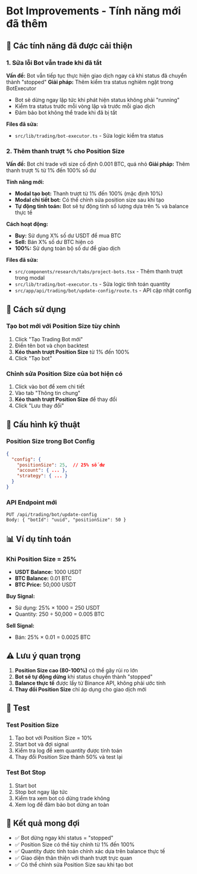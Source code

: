 # Bot Improvements - Tính năng mới đã thêm

## 🚀 Các tính năng đã được cải thiện

### 1. Sửa lỗi Bot vẫn trade khi đã tắt
**Vấn đề:** Bot vẫn tiếp tục thực hiện giao dịch ngay cả khi status đã chuyển thành "stopped"
**Giải pháp:** Thêm kiểm tra status nghiêm ngặt trong BotExecutor
- Bot sẽ dừng ngay lập tức khi phát hiện status không phải "running"
- Kiểm tra status trước mỗi vòng lặp và trước mỗi giao dịch
- Đảm bảo bot không thể trade khi đã bị tắt

**Files đã sửa:**
- `src/lib/trading/bot-executor.ts` - Sửa logic kiểm tra status

### 2. Thêm thanh trượt % cho Position Size
**Vấn đề:** Bot chỉ trade với size cố định 0.001 BTC, quá nhỏ
**Giải pháp:** Thêm thanh trượt % từ 1% đến 100% số dư

**Tính năng mới:**
- **Modal tạo bot:** Thanh trượt từ 1% đến 100% (mặc định 10%)
- **Modal chi tiết bot:** Có thể chỉnh sửa position size sau khi tạo
- **Tự động tính toán:** Bot sẽ tự động tính số lượng dựa trên % và balance thực tế

**Cách hoạt động:**
- **Buy:** Sử dụng X% số dư USDT để mua BTC
- **Sell:** Bán X% số dư BTC hiện có
- **100%:** Sử dụng toàn bộ số dư để giao dịch

**Files đã sửa:**
- `src/components/research/tabs/project-bots.tsx` - Thêm thanh trượt trong modal
- `src/lib/trading/bot-executor.ts` - Sửa logic tính toán quantity
- `src/app/api/trading/bot/update-config/route.ts` - API cập nhật config

## 🎯 Cách sử dụng

### Tạo bot mới với Position Size tùy chỉnh
1. Click "Tạo Trading Bot mới"
2. Điền tên bot và chọn backtest
3. **Kéo thanh trượt Position Size** từ 1% đến 100%
4. Click "Tạo bot"

### Chỉnh sửa Position Size của bot hiện có
1. Click vào bot để xem chi tiết
2. Vào tab "Thông tin chung"
3. **Kéo thanh trượt Position Size** để thay đổi
4. Click "Lưu thay đổi"

## 🔧 Cấu hình kỹ thuật

### Position Size trong Bot Config
```json
{
  "config": {
    "positionSize": 25,  // 25% số dư
    "account": { ... },
    "strategy": { ... }
  }
}
```

### API Endpoint mới
```
PUT /api/trading/bot/update-config
Body: { "botId": "uuid", "positionSize": 50 }
```

## 📊 Ví dụ tính toán

### Khi Position Size = 25%
- **USDT Balance:** 1000 USDT
- **BTC Balance:** 0.01 BTC
- **BTC Price:** 50,000 USDT

**Buy Signal:**
- Sử dụng: 25% × 1000 = 250 USDT
- Quantity: 250 ÷ 50,000 = 0.005 BTC

**Sell Signal:**
- Bán: 25% × 0.01 = 0.0025 BTC

## ⚠️ Lưu ý quan trọng

1. **Position Size cao (80-100%)** có thể gây rủi ro lớn
2. **Bot sẽ tự động dừng** khi status chuyển thành "stopped"
3. **Balance thực tế** được lấy từ Binance API, không phải ước tính
4. **Thay đổi Position Size** chỉ áp dụng cho giao dịch mới

## 🧪 Test

### Test Position Size
1. Tạo bot với Position Size = 10%
2. Start bot và đợi signal
3. Kiểm tra log để xem quantity được tính toán
4. Thay đổi Position Size thành 50% và test lại

### Test Bot Stop
1. Start bot
2. Stop bot ngay lập tức
3. Kiểm tra xem bot có dừng trade không
4. Xem log để đảm bảo bot dừng an toàn

## 🎉 Kết quả mong đợi

- ✅ Bot dừng ngay khi status = "stopped"
- ✅ Position Size có thể tùy chỉnh từ 1% đến 100%
- ✅ Quantity được tính toán chính xác dựa trên balance thực tế
- ✅ Giao diện thân thiện với thanh trượt trực quan
- ✅ Có thể chỉnh sửa Position Size sau khi tạo bot

